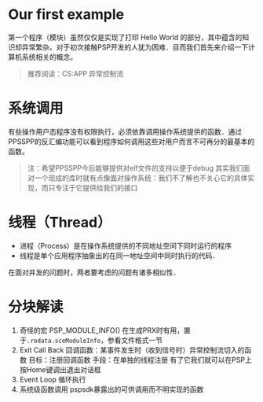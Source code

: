 # Our first example
第一个程序（模块）虽然仅仅是实现了打印 Hello World 的部分，其中蕴含的知识却异常繁杂。对于初次接触PSP开发的人犹为困难．目而我们首先来介绍一下计算机系统相关的概念。
> 推荐阅读：CS:APP 异常控制流

# 系统调用
有些操作用户态程序没有权限执行，必须依靠调用操作系统提供的函数．通过PPSSPP的反汇编功能可以看到程序如何调用这些对用户而言不可再分的最基本的函数。
> 注：希望PPSSPP今后能够提供对elf文件的支持以便于debug
其实我们面对一个现成的库时就有点像面对操作系统：我们不了解也不关心它的具体实现，而只专注于它提供给我们的接口
# 线程（Thread）
+ 进程（Process）是在操作系统提供的不同地址空间下同时运行的程序
+ 线程是单个应用程序抽象出的在同一地址空间中同时执行的代码．

在面对并发的问题时，两者要考虑的问题有诸多相似性．

# 分块解读

1. 奇怪的宏
PSP_MODULE_INFO()
在生成PRX时有用，置于`.rodata.sceModuleInfo`，参看文件格式一节
2. Exit Call Back
回调函数：某事件发生时（收到信号时）异常控制流切入的函数
目标：注册回调函数
手段：在单独的线程注册
有了它我们就可以在PSP上按Home键调出退出对话框
3. Event Loop
循环执行
4. 系统级函数调用
pspsdk暴露出的可供调用而不明实现的函数

